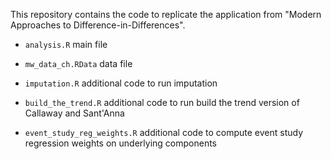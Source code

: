 This repository contains the code to replicate the application from "Modern Approaches to Difference-in-Differences".   

* `analysis.R` main file

* `mw_data_ch.RData` data file

* `imputation.R` additional code to run imputation

* `build_the_trend.R` additional code to run build the trend version of Callaway and Sant'Anna

* `event_study_reg_weights.R` additional code to compute event study regression weights on underlying components

